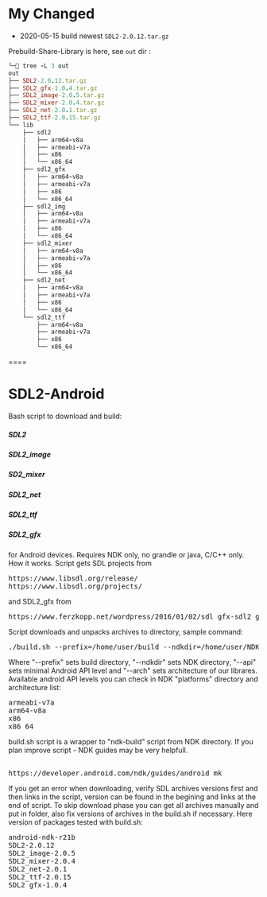 # My Changed

- 2020-05-15   build newest  `SDL2-2.0.12.tar.gz`


Prebuild-Share-Library is here, see `out` dir :

```ruby
╰─ tree -L 3 out
out
├── SDL2-2.0.12.tar.gz
├── SDL2_gfx-1.0.4.tar.gz
├── SDL2_image-2.0.5.tar.gz
├── SDL2_mixer-2.0.4.tar.gz
├── SDL2_net-2.0.1.tar.gz
├── SDL2_ttf-2.0.15.tar.gz
└── lib
    ├── sdl2
    │   ├── arm64-v8a
    │   ├── armeabi-v7a
    │   ├── x86
    │   └── x86_64
    ├── sdl2_gfx
    │   ├── arm64-v8a
    │   ├── armeabi-v7a
    │   ├── x86
    │   └── x86_64
    ├── sdl2_img
    │   ├── arm64-v8a
    │   ├── armeabi-v7a
    │   ├── x86
    │   └── x86_64
    ├── sdl2_mixer
    │   ├── arm64-v8a
    │   ├── armeabi-v7a
    │   ├── x86
    │   └── x86_64
    ├── sdl2_net
    │   ├── arm64-v8a
    │   ├── armeabi-v7a
    │   ├── x86
    │   └── x86_64
    └── sdl2_ttf
        ├── arm64-v8a
        ├── armeabi-v7a
        ├── x86
        └── x86_64
```

====

# SDL2-Android
Bash script to download and build:
##### SDL2
##### SDL2_image
##### SD2_mixer
##### SDL2_net
##### SDL2_ttf
##### SDL2_gfx
for Android devices. Requires NDK only, no grandle or java, C/C++ only.  
How it works. Script gets SDL projects from 
<pre>
https://www.libsdl.org/release/
https://www.libsdl.org/projects/
</pre>
and SDL2_gfx from
<pre>
https://www.ferzkopp.net/wordpress/2016/01/02/sdl_gfx-sdl2_gfx/
</pre>
Script downloads and unpacks archives to <PREFIX> directory, sample command: 
<pre>
./build.sh --prefix=/home/user/build --ndkdir=/home/user/NDK --api=16 --arch=armeabi-v7a
</pre>
Where "--prefix" sets build directory, "--ndkdir" sets NDK directory,
"--api" sets minimal Android API level and "--arch" sets architecture of
our librares. Available android API levels you can check in NDK "platforms"
directory and architecture list:
<pre>
armeabi-v7a
arm64-v8a
x86
x86_64
</pre>
build.sh script is a wrapper to "ndk-build" script from NDK directory.
If you plan improve script - NDK guides may be very helpfull.
<pre> 
https://developer.android.com/ndk/guides/android_mk
</pre>
If you get an error when downloading, verify SDL archives versions first and then links 
in the script, version can be found in the begining and links at the end of script. 
To skip download phase you can get all archives manually and put in <PREFIX> folder,
also fix versions of archives in the build.sh if necessary.
Here version of packages tested with build.sh:
<pre>
android-ndk-r21b
SDL2-2.0.12
SDL2_image-2.0.5
SDL2_mixer-2.0.4
SDL2_net-2.0.1
SDL2_ttf-2.0.15
SDL2_gfx-1.0.4
</pre>



